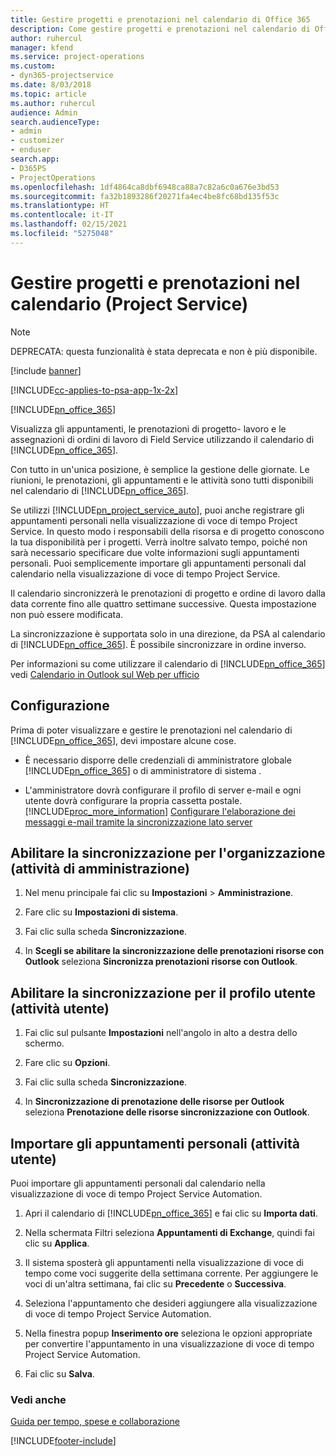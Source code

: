 ```yaml
---
title: Gestire progetti e prenotazioni nel calendario di Office 365
description: Come gestire progetti e prenotazioni nel calendario di Office 365
author: ruhercul
manager: kfend
ms.service: project-operations
ms.custom:
- dyn365-projectservice
ms.date: 8/03/2018
ms.topic: article
ms.author: ruhercul
audience: Admin
search.audienceType:
- admin
- customizer
- enduser
search.app:
- D365PS
- ProjectOperations
ms.openlocfilehash: 1df4864ca8dbf6948ca88a7c82a6c0a676e3bd53
ms.sourcegitcommit: fa32b1893286f20271fa4ec4be8fc68bd135f53c
ms.translationtype: HT
ms.contentlocale: it-IT
ms.lasthandoff: 02/15/2021
ms.locfileid: "5275048"
---
```

# <a name="manage-projects-and-bookings-in-your-calendar-project-service"></a>Gestire progetti e prenotazioni nel calendario (Project Service)

> [!Note]
> DEPRECATA: questa funzionalità è stata deprecata e non è più disponibile.

[!include [banner](../includes/psa-now-project-operations.md)]

[!INCLUDE[cc-applies-to-psa-app-1x-2x](../includes/cc-applies-to-psa-app-1x-2x.md)]

[!INCLUDE[pn_office_365](../includes/pn-office-365.md)] 

Visualizza gli appuntamenti, le prenotazioni di progetto- lavoro e le assegnazioni di ordini di lavoro di Field Service utilizzando il calendario di [!INCLUDE[pn_office_365](../includes/pn-office-365.md)].  
  
 Con tutto in un'unica posizione, è semplice la gestione delle giornate. Le riunioni, le prenotazioni, gli appuntamenti e le attività sono tutti disponibili nel calendario di [!INCLUDE[pn_office_365](../includes/pn-office-365.md)].  
  
 Se utilizzi [!INCLUDE[pn_project_service_auto](../includes/pn-project-service-auto.md)], puoi anche registrare gli appuntamenti personali nella visualizzazione di voce di tempo Project Service. In questo modo i responsabili della risorsa e di progetto conoscono la tua disponibilità per i progetti. Verrà inoltre salvato tempo, poiché non sarà necessario specificare due volte informazioni sugli appuntamenti personali. Puoi semplicemente importare gli appuntamenti personali dal calendario nella visualizzazione di voce di tempo Project Service.  
  
 Il calendario sincronizzerà le prenotazioni di progetto e ordine di lavoro dalla data corrente fino alle quattro settimane successive. Questa impostazione non può essere modificata.  
  
 La sincronizzazione è supportata solo in una direzione, da PSA al calendario di [!INCLUDE[pn_office_365](../includes/pn-office-365.md)]. È possibile sincronizzare in ordine inverso. 
  
 Per informazioni su come utilizzare il calendario di [!INCLUDE[pn_office_365](../includes/pn-office-365.md)] vedi [Calendario in Outlook sul Web per ufficio](https://support.office.com/article/Calendar-in-Outlook-on-the-web-for-business-5219c457-d1fe-4c2f-9032-1a816b88e936)  
  
## <a name="setup"></a>Configurazione  
 Prima di poter visualizzare e gestire le prenotazioni nel calendario di [!INCLUDE[pn_office_365](../includes/pn-office-365.md)], devi impostare alcune cose.  
  
- È necessario disporre delle credenziali di amministratore globale [!INCLUDE[pn_office_365](../includes/pn-office-365.md)] o di amministratore di sistema .  
  
- L'amministratore dovrà configurare il profilo di server e-mail e ogni utente dovrà configurare la propria cassetta postale. [!INCLUDE[proc_more_information](../includes/proc-more-information.md)] [Configurare l'elaborazione dei messaggi e-mail tramite la sincronizzazione lato server](https://docs.microsoft.com/dynamics365/customerengagement/on-premises/admin/set-up-server-side-synchronization-of-email-appointments-contacts-and-tasks)  
  
## <a name="turn-on-synchronization-for-your-organization-admin-task"></a>Abilitare la sincronizzazione per l'organizzazione (attività di amministrazione)  
  
1.  Nel menu principale fai clic su **Impostazioni** > **Amministrazione**.  
  
2.  Fare clic su **Impostazioni di sistema**.  
  
3.  Fai clic sulla scheda **Sincronizzazione**.  
  
4.  In **Scegli se abilitare la sincronizzazione delle prenotazioni risorse con Outlook** seleziona **Sincronizza prenotazioni risorse con Outlook**.  
  
## <a name="turn-on-synchronization-for-your-user-profile-user-task"></a>Abilitare la sincronizzazione per il profilo utente (attività utente)  
  
1.  Fai clic sul pulsante **Impostazioni** nell'angolo in alto a destra dello schermo.  
  
2.  Fare clic su **Opzioni**.  
  
3.  Fai clic sulla scheda **Sincronizzazione**.  
  
4.  In **Sincronizzazione di prenotazione delle risorse per Outlook** seleziona **Prenotazione delle risorse sincronizzazione con Outlook**.  
  
## <a name="import-your-personal-appointments-user-task"></a>Importare gli appuntamenti personali (attività utente)  
 Puoi importare gli appuntamenti personali dal calendario nella visualizzazione di voce di tempo Project Service Automation.  
  
1. Apri il calendario di [!INCLUDE[pn_office_365](../includes/pn-office-365.md)] e fai clic su **Importa dati**.  
  
2. Nella schermata Filtri seleziona **Appuntamenti di Exchange**, quindi fai clic su **Applica**.  
  
3. Il sistema sposterà gli appuntamenti nella visualizzazione di voce di tempo come voci suggerite della settimana corrente. Per aggiungere le voci di un'altra settimana, fai clic su **Precedente** o **Successiva**.  
  
4. Seleziona l'appuntamento che desideri aggiungere alla visualizzazione di voce di tempo Project Service Automation.  
  
5. Nella finestra popup **Inserimento ore** seleziona le opzioni appropriate per convertire l'appuntamento in una visualizzazione di voce di tempo Project Service Automation.  
  
6. Fai clic su **Salva**.  
  
### <a name="see-also"></a>Vedi anche  
 [Guida per tempo, spese e collaborazione](../psa/time-expense-collaboration-guide.md)


[!INCLUDE[footer-include](../includes/footer-banner.md)]